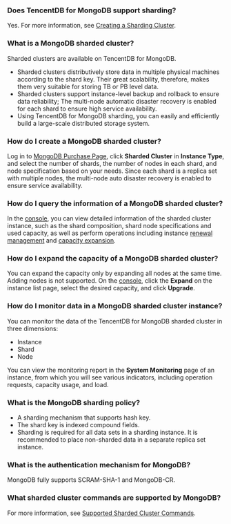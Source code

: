 
### Does TencentDB for MongoDB support sharding?
Yes. For more information, see [Creating a Sharding Cluster](https://cloud.tencent.com/document/product/240/8333).

### What is a MongoDB sharded cluster?
Sharded clusters are available on TencentDB for MongoDB.
- Sharded clusters distributively store data in multiple physical machines according to the shard key. Their great scalability, therefore, makes them very suitable for storing TB or PB level data.
- Sharded clusters support instance-level backup and rollback to ensure data reliability; The multi-node automatic disaster recovery is enabled for each shard to ensure high service availability.
- Using TencentDB for MongoDB sharding, you can easily and efficiently build a large-scale distributed storage system.

### How do I create a MongoDB sharded cluster?
Log in to [MongoDB Purchase Page](https://buy.cloud.tencent.com/mongodb?clusterType=1), click **Sharded Cluster** in **Instance Type**, and select the number of shards, the number of nodes in each shard, and node specification based on your needs.
Since each shard is a replica set with multiple nodes, the multi-node auto disaster recovery is enabled to ensure service availability.

### How do I query the information of a MongoDB sharded cluster?
In the [console](https://console.cloud.tencent.com/mongodb), you can view detailed information of the sharded cluster instance, such as the shard composition, shard node specifications and used capacity, as well as perform operations including instance [renewal management](https://cloud.tencent.com/document/product/240/3552) and [capacity expansion](https://cloud.tencent.com/document/product/240/19911).

### How do I expand the capacity of a MongoDB sharded cluster?
You can expand the capacity only by expanding all nodes at the same time. Adding nodes is not supported.
On the [console](https://console.cloud.tencent.com/mongodb), click the **Expand** on the instance list page, select the desired capacity, and click **Upgrade**.

### How do I monitor data in a MongoDB sharded cluster instance?
You can monitor the data of the TencentDB for MongoDB sharded cluster in three dimensions:
- Instance
- Shard
- Node

You can view the monitoring report in the **System Monitoring** page of an instance, from which you will see various indicators, including operation requests, capacity usage, and load.

### What is the MongoDB sharding policy?
- A sharding mechanism that supports hash key.
- The shard key is indexed compound fields.
- Sharding is required for all data sets in a sharding instance. It is recommended to place non-sharded data in a separate replica set instance.

### What is the authentication mechanism for MongoDB?
MongoDB fully supports SCRAM-SHA-1 and MongoDB-CR.

### What sharded cluster commands are supported by MongoDB?
For more information, see [Supported Sharded Cluster Commands](https://cloud.tencent.com/document/product/240/8334).
